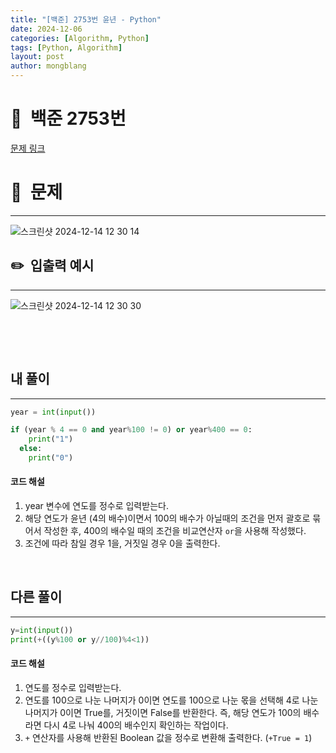 ```yaml
---
title: "[백준] 2753번 윤년 - Python"
date: 2024-12-06  
categories: [Algorithm, Python]
tags: [Python, Algorithm]
layout: post
author: mongblang
---
```


# 📌&nbsp; **백준 2753번**
[문제 링크](https://www.acmicpc.net/problem/2753)  

# 📝&nbsp; **문제**
---
![스크린샷 2024-12-14 12 30 14](https://github.com/user-attachments/assets/8965242d-b2ef-41d2-ac52-4e39a0f2a306)



## ✏️&nbsp; **입출력 예시**
---
![스크린샷 2024-12-14 12 30 30](https://github.com/user-attachments/assets/b383fe6a-de50-4bc3-be56-782432ee4b91)



&nbsp;  

&nbsp;   
   


## **내 풀이**  
---  

```python
year = int(input())

if (year % 4 == 0 and year%100 != 0) or year%400 == 0:
    print("1")
  else:
    print("0")
```

#### **코드 해설**
1. year 변수에 연도를 정수로 입력받는다. 
2. 해당 연도가 윤년 (4의 배수)이면서 100의 배수가 아닐때의 조건을 먼저 괄호로 묶어서 작성한 후, 400의 배수일 때의 조건을 비교연산자 `or`을 사용해 작성했다.
3. 조건에 따라 참일 경우 1을, 거짓일 경우 0을 출력한다. 

&nbsp;   
## **다른 풀이**   
---

```python
y=int(input()) 
print(+((y%100 or y//100)%4<1))
```
#### **코드 해설**
1. 연도를 정수로 입력받는다.
2. 연도를 100으로 나눈 나머지가 0이면 연도를 100으로 나눈 몫을 선택해 4로 나눈 나머지가 0이면 True를, 거짓이면 False를 반환한다.  즉, 해당 연도가 100의 배수라면 다시 4로 나눠 400의 배수인지 확인하는 작업이다. 
3. `+` 연산자를 사용해 반환된 Boolean 값을 정수로 변환해 출력한다. (`+True = 1`)

&nbsp;   